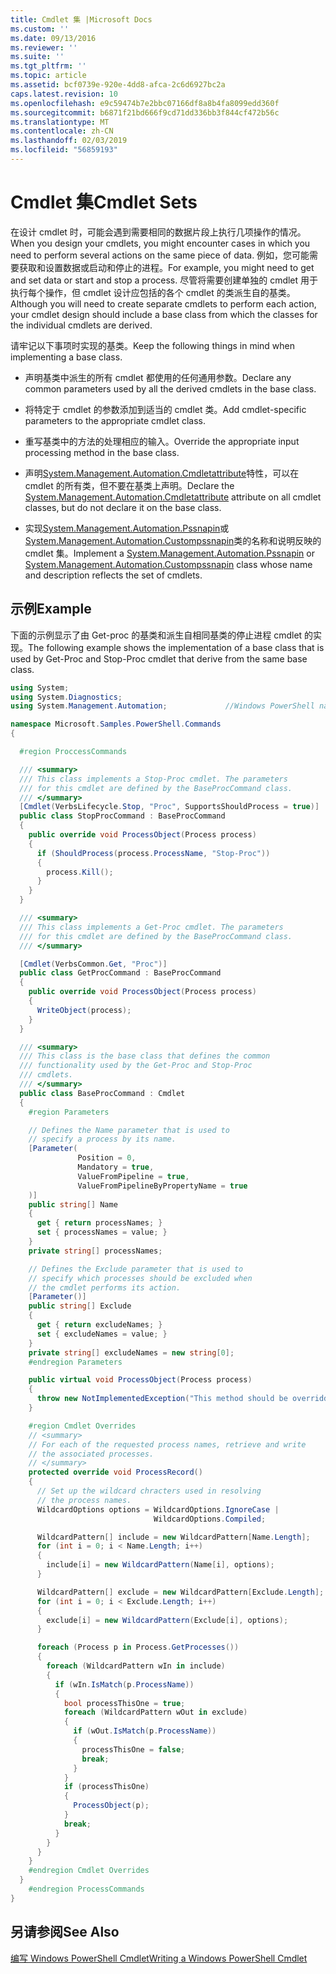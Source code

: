```yaml
---
title: Cmdlet 集 |Microsoft Docs
ms.custom: ''
ms.date: 09/13/2016
ms.reviewer: ''
ms.suite: ''
ms.tgt_pltfrm: ''
ms.topic: article
ms.assetid: bcf0739e-920e-4dd8-afca-2c6d6927bc2a
caps.latest.revision: 10
ms.openlocfilehash: e9c59474b7e2bbc07166df8a8b4fa8099edd360f
ms.sourcegitcommit: b6871f21bd666f9cd71dd336bb3f844cf472b56c
ms.translationtype: MT
ms.contentlocale: zh-CN
ms.lasthandoff: 02/03/2019
ms.locfileid: "56859193"
---
```

# <a name="cmdlet-sets"></a><span data-ttu-id="ac680-102">Cmdlet 集</span><span class="sxs-lookup"><span data-stu-id="ac680-102">Cmdlet Sets</span></span>

<span data-ttu-id="ac680-103">在设计 cmdlet 时，可能会遇到需要相同的数据片段上执行几项操作的情况。</span><span class="sxs-lookup"><span data-stu-id="ac680-103">When you design your cmdlets, you might encounter cases in which you need to perform several actions on the same piece of data.</span></span> <span data-ttu-id="ac680-104">例如，您可能需要获取和设置数据或启动和停止的进程。</span><span class="sxs-lookup"><span data-stu-id="ac680-104">For example, you might need to get and set data or start and stop a process.</span></span> <span data-ttu-id="ac680-105">尽管将需要创建单独的 cmdlet 用于执行每个操作，但 cmdlet 设计应包括的各个 cmdlet 的类派生自的基类。</span><span class="sxs-lookup"><span data-stu-id="ac680-105">Although you will need to create separate cmdlets to perform each action, your cmdlet design should include a base class from which the classes for the individual cmdlets are derived.</span></span>

<span data-ttu-id="ac680-106">请牢记以下事项时实现的基类。</span><span class="sxs-lookup"><span data-stu-id="ac680-106">Keep the following things in mind when implementing a base class.</span></span>

- <span data-ttu-id="ac680-107">声明基类中派生的所有 cmdlet 都使用的任何通用参数。</span><span class="sxs-lookup"><span data-stu-id="ac680-107">Declare any common parameters used by all the derived cmdlets in the base class.</span></span>

- <span data-ttu-id="ac680-108">将特定于 cmdlet 的参数添加到适当的 cmdlet 类。</span><span class="sxs-lookup"><span data-stu-id="ac680-108">Add cmdlet-specific parameters to the appropriate cmdlet class.</span></span>

- <span data-ttu-id="ac680-109">重写基类中的方法的处理相应的输入。</span><span class="sxs-lookup"><span data-stu-id="ac680-109">Override the appropriate input processing method in the base class.</span></span>

- <span data-ttu-id="ac680-110">声明[System.Management.Automation.Cmdletattribute](/dotnet/api/System.Management.Automation.CmdletAttribute)特性，可以在 cmdlet 的所有类，但不要在基类上声明。</span><span class="sxs-lookup"><span data-stu-id="ac680-110">Declare the [System.Management.Automation.Cmdletattribute](/dotnet/api/System.Management.Automation.CmdletAttribute) attribute on all cmdlet classes, but do not declare it on the base class.</span></span>

- <span data-ttu-id="ac680-111">实现[System.Management.Automation.Pssnapin](/dotnet/api/System.Management.Automation.PSSnapIn)或[System.Management.Automation.Custompssnapin](/dotnet/api/System.Management.Automation.CustomPSSnapIn)类的名称和说明反映的 cmdlet 集。</span><span class="sxs-lookup"><span data-stu-id="ac680-111">Implement a [System.Management.Automation.Pssnapin](/dotnet/api/System.Management.Automation.PSSnapIn) or [System.Management.Automation.Custompssnapin](/dotnet/api/System.Management.Automation.CustomPSSnapIn) class whose name and description reflects the set of cmdlets.</span></span>

## <a name="example"></a><span data-ttu-id="ac680-112">示例</span><span class="sxs-lookup"><span data-stu-id="ac680-112">Example</span></span>

<span data-ttu-id="ac680-113">下面的示例显示了由 Get-proc 的基类和派生自相同基类的停止进程 cmdlet 的实现。</span><span class="sxs-lookup"><span data-stu-id="ac680-113">The following example shows the implementation of a base class that is used by Get-Proc and Stop-Proc cmdlet that derive from the same base class.</span></span>

```csharp
using System;
using System.Diagnostics;
using System.Management.Automation;             //Windows PowerShell namespace.

namespace Microsoft.Samples.PowerShell.Commands
{

  #region ProccessCommands

  /// <summary>
  /// This class implements a Stop-Proc cmdlet. The parameters
  /// for this cmdlet are defined by the BaseProcCommand class.
  /// </summary>
  [Cmdlet(VerbsLifecycle.Stop, "Proc", SupportsShouldProcess = true)]
  public class StopProcCommand : BaseProcCommand
  {
    public override void ProcessObject(Process process)
    {
      if (ShouldProcess(process.ProcessName, "Stop-Proc"))
      {
        process.Kill();
      }
    }
  }

  /// <summary>
  /// This class implements a Get-Proc cmdlet. The parameters
  /// for this cmdlet are defined by the BaseProcCommand class.
  /// </summary>

  [Cmdlet(VerbsCommon.Get, "Proc")]
  public class GetProcCommand : BaseProcCommand
  {
    public override void ProcessObject(Process process)
    {
      WriteObject(process);
    }
  }

  /// <summary>
  /// This class is the base class that defines the common
  /// functionality used by the Get-Proc and Stop-Proc
  /// cmdlets.
  /// </summary>
  public class BaseProcCommand : Cmdlet
  {
    #region Parameters

    // Defines the Name parameter that is used to
    // specify a process by its name.
    [Parameter(
               Position = 0,
               Mandatory = true,
               ValueFromPipeline = true,
               ValueFromPipelineByPropertyName = true
    )]
    public string[] Name
    {
      get { return processNames; }
      set { processNames = value; }
    }
    private string[] processNames;

    // Defines the Exclude parameter that is used to
    // specify which processes should be excluded when
    // the cmdlet performs its action.
    [Parameter()]
    public string[] Exclude
    {
      get { return excludeNames; }
      set { excludeNames = value; }
    }
    private string[] excludeNames = new string[0];
    #endregion Parameters

    public virtual void ProcessObject(Process process)
    {
      throw new NotImplementedException("This method should be overridden.");
    }

    #region Cmdlet Overrides
    // <summary>
    // For each of the requested process names, retrieve and write
    // the associated processes.
    // </summary>
    protected override void ProcessRecord()
    {
      // Set up the wildcard chracters used in resolving
      // the process names.
      WildcardOptions options = WildcardOptions.IgnoreCase |
                                WildcardOptions.Compiled;

      WildcardPattern[] include = new WildcardPattern[Name.Length];
      for (int i = 0; i < Name.Length; i++)
      {
        include[i] = new WildcardPattern(Name[i], options);
      }

      WildcardPattern[] exclude = new WildcardPattern[Exclude.Length];
      for (int i = 0; i < Exclude.Length; i++)
      {
        exclude[i] = new WildcardPattern(Exclude[i], options);
      }

      foreach (Process p in Process.GetProcesses())
      {
        foreach (WildcardPattern wIn in include)
        {
          if (wIn.IsMatch(p.ProcessName))
          {
            bool processThisOne = true;
            foreach (WildcardPattern wOut in exclude)
            {
              if (wOut.IsMatch(p.ProcessName))
              {
                processThisOne = false;
                break;
              }
            }
            if (processThisOne)
            {
              ProcessObject(p);
            }
            break;
          }
        }
      }
    }
    #endregion Cmdlet Overrides
  }
    #endregion ProcessCommands
}
```

## <a name="see-also"></a><span data-ttu-id="ac680-114">另请参阅</span><span class="sxs-lookup"><span data-stu-id="ac680-114">See Also</span></span>

[<span data-ttu-id="ac680-115">编写 Windows PowerShell Cmdlet</span><span class="sxs-lookup"><span data-stu-id="ac680-115">Writing a Windows PowerShell Cmdlet</span></span>](./writing-a-windows-powershell-cmdlet.md)
